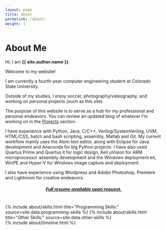 ```yaml
---
layout: page
title: About
permalink: /about/
weight: 1
---
```


# **About Me**

Hi, I am **{{ site.author.name }}**.<br>

<p>Welcome to my website!</p>

<p>I am currently a fourth-year computer engineering student at Colorado State University.</p>

<p>Outside of my studies, I enjoy soccer, photography/videography, and working on personal projects (such as this site).</p>

<p>The purpose of this website is to serve as a hub for my professional and personal endeavors. You can review an updated blog of whatever I’m working on in the <a href="https://ryanguidice.com/projects/">Projects</a> section.</p>

<p>I have experience with Python, Java, C/C++, Verilog/SystemVerilog, UVM, HTML/CSS, batch and bash scripting, assembly, Matlab and Git. My current workflow mainly uses the Atom text editor, along with Eclipse for Java development and Anaconda for big Python projects. I have also used Quartus Prime and Quartus II for logic design, Keil uVision for ARM microprocessor assembly development and the Windows deployment kit, WinPE and Hyper-V for Windows image capture and deployment.</p>

<p>I also have experience using Wordpress and Adobe Photoshop, Premiere and Lightroom for creative endeavors.</p>

<h5><strong><center><a href="mailto:ryan@ryanguidice.com">Full resume available upon request.</a></center></strong></h5>
<br>


<div class="row">
{% include about/skills.html title="Programming Skills:" source=site.data.programming-skills %}
{% include about/skills.html title="Other Skills:" source=site.data.other-skills %}
</div>

<div class="row">
{% include about/timeline.html %}
</div>
